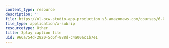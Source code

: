 ```yaml
---
content_type: resource
description: ''
file: https://ol-ocw-studio-app-production.s3.amazonaws.com/courses/6-042j-mathematics-for-computer-science-spring-2015/966a754d28205c6f888dc4a00ac1b7e1_TXNXT3oBROw.vtt
file_type: application/x-subrip
resourcetype: Other
title: 3play caption file
uid: 966a754d-2820-5c6f-888d-c4a00ac1b7e1
---
```

